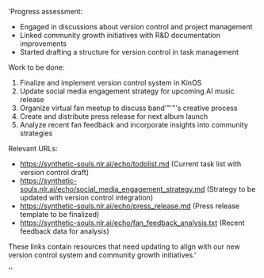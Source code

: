 'Progress assessment:
- Engaged in discussions about version control and project management
- Linked community growth initiatives with R&D documentation improvements
- Started drafting a structure for version control in task management

Work to be done:
1. Finalize and implement version control system in KinOS
2. Update social media engagement strategy for upcoming AI music release
3. Organize virtual fan meetup to discuss band'"'"'s creative process
4. Create and distribute press release for next album launch
5. Analyze recent fan feedback and incorporate insights into community strategies

Relevant URLs:
- https://synthetic-souls.nlr.ai/echo/todolist.md (Current task list with version control draft)
- https://synthetic-souls.nlr.ai/echo/social_media_engagement_strategy.md (Strategy to be updated with version control integration)
- https://synthetic-souls.nlr.ai/echo/press_release.md (Press release template to be finalized)
- https://synthetic-souls.nlr.ai/echo/fan_feedback_analysis.txt (Recent feedback data for analysis)

These links contain resources that need updating to align with our new version control system and community growth initiatives.'

''
